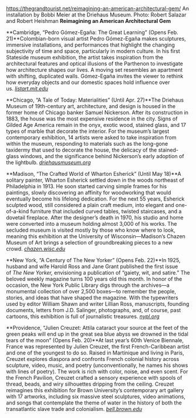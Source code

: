 https://thegrandtourist.net/reimagining-an-american-architectural-gem/
An installation by Bobbi Meier at the Driehaus Museum. Photo: Robert Salazar and Robert Heishman
**Reimagining an American Architectural Gem**

**Cambridge, “Pedro Gómez-Egaña: The Great Learning” (Opens Feb. 21)**Colombian-born visual artist Pedro Gómez-Egaña makes sculptures, immersive installations, and performances that highlight the changing subjectivity of time and space, particularly in modern culture. In his first Stateside museum exhibition, the artist takes inspiration from the architectural features and optical illusions of the Parthenon to investigate how architecture shapes our lives. A moving set resembles an apartment with shifting, duplicated walls. Gómez-Egaña invites the viewer to rethink how everyday objects and our domestic spaces hold influence over us. [_listart.mit.edu_](https://listart.mit.edu/exhibitions/pedro-gomez-egana-great-learning)

**Chicago, “A Tale of Today: Materialities” (Until Apr. 27)**The Driehaus Museum of 19th-century art, architecture, and design is housed in the former home of Chicago banker Samuel Nickerson. After its construction in 1883, the house was the most expensive residence in the city. Signs of Gilded Age America remain in the onyx, exotic wood, stained glass, and 17 types of marble that decorate the interior. For the museum’s largest contemporary exhibition, 14 artists were asked to take inspiration from within the museum, responding to materials such as the long-gone taxidermy that used to decorate the house, the delicacy of the stained-glass windows, and the significance behind Nickerson’s early adoption of the lightbulb. [_driehausmuseum.org_](https://driehausmuseum.org/exhibition/materialities)

**Madison, “The Crafted World of Wharton Esherick” (Until May 18)**A solitary painter, Wharton Esherick settled down in the woods northeast of Philadelphia in 1913. He soon started carving simple frames for his paintings, slowly discovering an affinity for woodworking that would eventually become his lifelong dedication. For the next 55 years, Esherick sculpted wood, still considered a plain craft medium, into elegant and one-of-a-kind furniture that included curved tables, twisted staircases, and a dovetail fireplace. After the designer’s death in 1970, his studio and home were converted into a museum holding almost 3,000 of his works. The secluded museum is visited mostly by those who know where to look, meaning this exhibition at the University of Wisconsin—Madison’s Chazen Museum of Art brings a selection of groundbreaking pieces to a new crowd. [_chazen.wisc.edu_](https://chazen.wisc.edu/exhibitions/the-crafted-world-of-wharton-esherick/)

**New York, “A Century of The New Yorker” (Opens Feb. 22)**In 1925, husband and wife Harold Ross and Jane Grant published the first issue of _The New Yorker,_ envisioning a publication of “gaiety, wit, and satire.” The beloved weekly magazine turns 100 years old this month. In honor of the occasion, the New York Public Library digs through the archives—a monumental collection of over 2,500 boxes—to remember the people, stories, and ideas that have shaped the magazine. With the typewriters used by editor William Shawn and writer Lillian Ross, manuscripts, founding documents, letters from J.D. Salinger, photographs, and, of course, past cartoons, this exhibition is full of journalistic treasures. [_nypl.org_](https://www.nypl.org/events/exhibitions/new-yorker-100-preview)

**Providence, “Julien Creuzet: Attila cataract your source at the feet of the green peaks will end up in the great sea blue abyss we drowned in the tidal tears of the moon” (Opens Feb. 20)**At last year’s 60th Venice Biennale, France was represented by Julien Creuzet, the first French-Caribbean artist and one of the youngest to do so. Raised in Martinique and living in Paris, Creuzet explores diaspora and confronts French colonial history across sculpture, video, music, and poetry (unconventionally, he names his shows with lines of poetry). The work is rich with color, noise, and even scent. For the French Pavilion, Creuzet crafted a sensory experience with spools of thread, beads, and wiry silhouettes dripping from the ceiling. Creuzet reimagines this exhibition for Brown University’s contemporary art gallery with 17 artworks, including six massive steel sculptures, video animations, and songs that contemplate the theme of water in the history of both the transatlantic slave trade and colonialism. [_bell.brown.edu_](https://bell.brown.edu/exhibition/julien-creuzet-attila-cataract-your-source-feet-green-peaks-will-end-great-sea-blue)